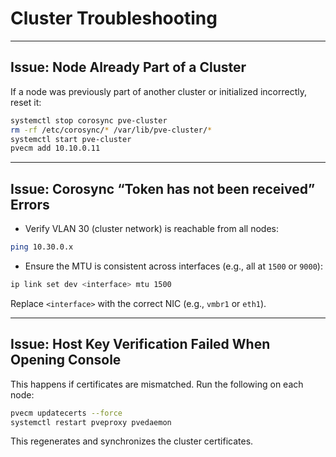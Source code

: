 # Cluster Troubleshooting

---

## Issue: Node Already Part of a Cluster

If a node was previously part of another cluster or initialized incorrectly, reset it:

```bash
systemctl stop corosync pve-cluster
rm -rf /etc/corosync/* /var/lib/pve-cluster/*
systemctl start pve-cluster
pvecm add 10.10.0.11
```

---

## Issue: Corosync “Token has not been received” Errors

- Verify VLAN 30 (cluster network) is reachable from all nodes:

```bash
ping 10.30.0.x
```

- Ensure the MTU is consistent across interfaces (e.g., all at `1500` or `9000`):

```bash
ip link set dev <interface> mtu 1500
```

Replace `<interface>` with the correct NIC (e.g., `vmbr1` or `eth1`).

---

## Issue: Host Key Verification Failed When Opening Console

This happens if certificates are mismatched. Run the following on each node:

```bash
pvecm updatecerts --force
systemctl restart pveproxy pvedaemon
```

This regenerates and synchronizes the cluster certificates.

